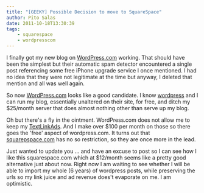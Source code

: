 ```yaml
---
title: "[GEEKY] Possible Decision to move to SquareSpace"
author: Pito Salas
date: 2011-10-18T13:30:39
tags:
    - squarespace
    - wordpresscom
---
```




I finally got my new blog on [WordPress.com](<http://www.wordpress.com>)
working. That should have been the simplest but their automatic spam detector
encountered a single post referencing some free iPhone upgrade service I once
mentioned. I had no idea that they were not legitimate at the time but anyway,
I deleted that mention and all was well again.

So now [WordPress.com](<wordpress.com>) looks like a good candidate. I know
[wordpress](<http://www.wordpress.org>) and I can run my blog, essentially
unaltered on their site, for free, and ditch my $25/month server that does
almost nothing other than serve up my blog.

Oh but there's a fly in the ointment. WordPress.com does not allow me to keep
my [TextLinkAds](<www.textlinkads.com>). And I make over $100 per month on
those so there goes the 'free' aspect of wordpress.com. It turns out that
[squarepspace.com](<http://www.squarespace.com>) has no so restriction, so
they are once more in the lead.

Just wanted to update you … and have an excuse to post so I can see how I like
this squarespace.com which at $12/month seems like a pretty good alternative
just about now. Right now I am waiting to see whether I will be able to import
my whole (6 years) of wordpress posts, while preserving the urls so my link
juice and ad revenue does't evaporate on me. I am optimistic.


